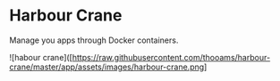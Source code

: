 # Harbour Crane
Manage you apps through Docker containers.

![habour
crane]([https://raw.githubusercontent.com/thooams/harbour-crane/master/app/assets/images/harbour-crane.png]

